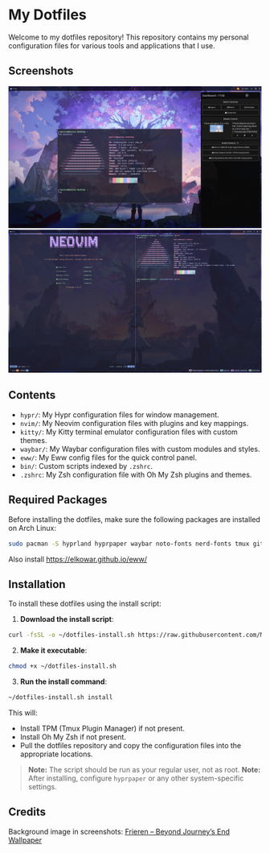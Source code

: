 # My Dotfiles

Welcome to my dotfiles repository! This repository contains my personal configuration files for various tools and applications that I use.

## Screenshots

![Screenshot 1](screenshots/screenshot1.png)
![Screenshot 2](screenshots/screenshot2.png)

## Contents
* `hypr/`: My Hypr configuration files for window management.
* `nvim/`: My Neovim configuration files with plugins and key mappings.
* `kitty/`: My Kitty terminal emulator configuration files with custom themes.
* `waybar/`: My Waybar configuration files with custom modules and styles.
* `eww/`: My Eww config files for the quick control panel.
* `bin/`: Custom scripts indexed by `.zshrc`.
* `.zshrc`: My Zsh configuration file with Oh My Zsh plugins and themes.

## Required Packages

Before installing the dotfiles, make sure the following packages are installed on Arch Linux:

```sh
sudo pacman -S hyprland hyprpaper waybar noto-fonts nerd-fonts tmux git neovim zsh
```

Also install https://elkowar.github.io/eww/

## Installation

To install these dotfiles using the install script:

1. **Download the install script**:

```sh
curl -fsSL -o ~/dotfiles-install.sh https://raw.githubusercontent.com/Marsimplodation/dotfiles/main/bin/dotfiles
```

2. **Make it executable**:

```sh
chmod +x ~/dotfiles-install.sh
```

3. **Run the install command**:

```sh
~/dotfiles-install.sh install
```

This will:

* Install TPM (Tmux Plugin Manager) if not present.
* Install Oh My Zsh if not present.
* Pull the dotfiles repository and copy the configuration files into the appropriate locations.

> **Note:** The script should be run as your regular user, not as root.
> **Note:** After installing, configure `hyprpaper` or any other system-specific settings.

## Credits

Background image in screenshots:
[Frieren – Beyond Journey’s End Wallpaper](https://wallpapersden.com/frieren-hd-frieren-beyond-journey-s-end-wallpaper/1920x1080/)
